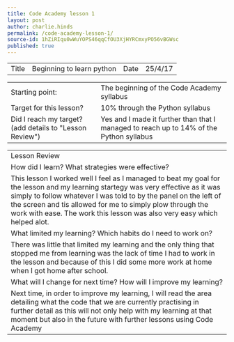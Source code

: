 ```yaml
---
title: Code Academy lesson 1
layout: post
author: charlie.hinds
permalink: /code-academy-lesson-1/
source-id: 1hZiRIqu0wWuYOPS46qqCfOU3XjHYRCmxyPO56vBGWsc
published: true
---
```

<table>
  <tr>
    <td>Title</td>
    <td>Beginning to learn python</td>
    <td>Date</td>
    <td>25/4/17</td>
  </tr>
</table>


<table>
  <tr>
    <td>Starting point:</td>
    <td>The beginning of the Code Academy syllabus</td>
  </tr>
  <tr>
    <td>Target for this lesson?</td>
    <td>10% through the Python syllabus</td>
  </tr>
  <tr>
    <td>Did I reach my target? 
(add details to "Lesson Review")</td>
    <td>Yes and I made it further than that I managed to reach up to 14% of the Python syllabus</td>
  </tr>
</table>


<table>
  <tr>
    <td>Lesson Review</td>
  </tr>
  <tr>
    <td>How did I learn? What strategies were effective? </td>
  </tr>
  <tr>
    <td>This lesson I worked well I feel as I managed to beat my goal for the lesson and my learning startegy was very effective as it was simply to follow whatever I was told to by the panel on the left of the screen and tis allowed for me to simply plow through the work with ease. The work this lesson was also very easy which helped alot.</td>
  </tr>
  <tr>
    <td>What limited my learning? Which habits do I need to work on? </td>
  </tr>
  <tr>
    <td> There was little that limited my learning and the only thing that stopped me from learning was the lack of time I had to work in the lesson and because of this I did some more work at home when I got home after school.</td>
  </tr>
  <tr>
    <td>What will I change for next time? How will I improve my learning?</td>
  </tr>
  <tr>
    <td>Next time, in order to improve my learning, I will read the area detailing what the code that we are currently practising in further detail as this will not only help with my learning at that moment but also in the future with further lessons using Code Academy</td>
  </tr>
</table>


